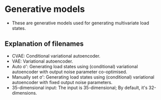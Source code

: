 # Generative models
* These are generative models used for generating multivariate load states.
## Explanation of filenames
* CVAE: Conditional variational autoencoder.
* VAE: Variational autoencoder.
* Auto σ': Generating load states using (conditional) variational autoencoder with output noise parameter co-optimised.
* Manually set σ': Generating load states using (conditional) variational autoencoder with fixed output noise parameters.
* 35-dimensional input: The input is 35-dimensional; By default, it's 32-dimensions.

